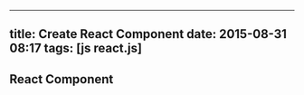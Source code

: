 ------------------
title: Create React Component
date: 2015-08-31 08:17
tags: [js react.js]
------------------

## React Component


